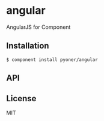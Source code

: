 
# angular

  AngularJS for Component

## Installation

    $ component install pyoner/angular

## API

   

## License

  MIT

